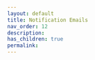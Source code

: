 ```yaml
---
layout: default
title: Notification Emails
nav_order: 12
description:
has_children: true
permalink:
---
```

